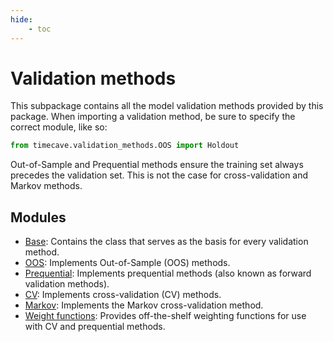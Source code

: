```yaml
---
hide:
    - toc
---
```


# Validation methods

This subpackage contains all the model validation methods provided by this package. When importing a validation method, be sure to specify the correct module, like so:

``` py
from timecave.validation_methods.OOS import Holdout
```

Out-of-Sample and Prequential methods ensure the training set always precedes the validation set. This is not the case for cross-validation and Markov methods.

## Modules
- [Base](base/base.md): Contains the class that serves as the basis for every validation method.
- [OOS](OOS/index.md): Implements Out-of-Sample (OOS) methods.
- [Prequential](prequential/index.md): Implements prequential methods (also known as forward validation methods).
- [CV](CV/index.md): Implements cross-validation (CV) methods.
- [Markov](markov/index.md): Implements the Markov cross-validation method.
- [Weight functions](weights/index.md): Provides off-the-shelf weighting functions for use with CV and prequential methods.